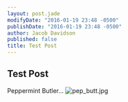 ```yaml
---
layout: post.jade
modifyDate: "2016-01-19 23:48 -0500"
publishDate: "2016-01-19 23:48 -0500"
author: Jacob Davidson
published: false
title: Test Post
---
```



## Test Post

Peppermint Butler...
![pep_butt.jpg]({{site.baseurl}}/media/pep_butt.jpg)
